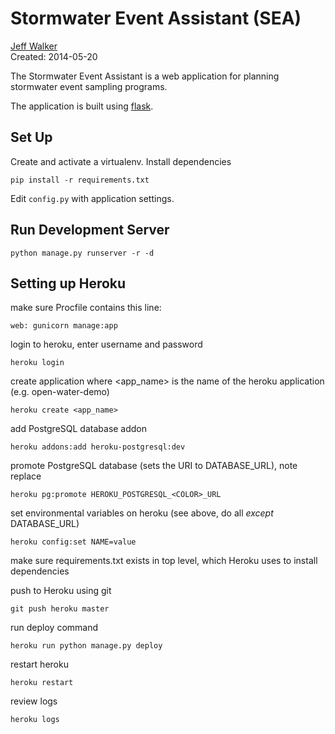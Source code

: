 Stormwater Event Assistant (SEA)
========================================

[Jeff Walker](http://walkerjeff.com)  
Created: 2014-05-20

The Stormwater Event Assistant is a web application for planning stormwater event sampling programs.

The application is built using [flask](http://flask.pocoo.org/).

## Set Up

Create and activate a virtualenv. Install dependencies

```
pip install -r requirements.txt
```

Edit `config.py` with application settings.

## Run Development Server

```
python manage.py runserver -r -d
```

## Setting up Heroku

make sure Procfile contains this line:

    web: gunicorn manage:app

login to heroku, enter username and password

    heroku login

create application where <app_name> is the name of the heroku application (e.g. open-water-demo)

    heroku create <app_name>

add PostgreSQL database addon

    heroku addons:add heroku-postgresql:dev

promote PostgreSQL database (sets the URI to DATABASE_URL), note replace <COLOR>

    heroku pg:promote HEROKU_POSTGRESQL_<COLOR>_URL

set environmental variables on heroku (see above, do all *except* DATABASE_URL)

    heroku config:set NAME=value

make sure requirements.txt exists in top level, which Heroku uses to install dependencies

push to Heroku using git

    git push heroku master

run deploy command

    heroku run python manage.py deploy

restart heroku

    heroku restart

review logs

    heroku logs


